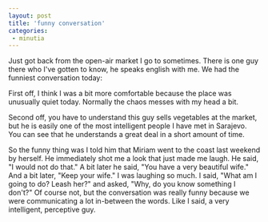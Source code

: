 ```yaml
---
layout: post
title: 'funny conversation'
categories:
 - minutia
---
```



Just got back from the open-air market I go to sometimes. There is one guy there who I've gotten to know, he speaks english with me. We had the funniest conversation today:



First off, I think I was a bit more comfortable because the place was unusually quiet today. Normally the chaos messes with my head a bit. 



Second off, you have to understand this guy sells vegetables at the market, but he is easily one of the most intelligent people I have met in Sarajevo. You can see that he understands a great deal in a short amount of time.



So the funny thing was I told him that Miriam went to the coast last weekend by herself. He immediately shot me a look that just made me laugh. He said, "I would not do that." A bit later he said, "You have a very beautiful wife." And a bit later, "Keep your wife." I was laughing so much. I said, "What am I going to do? Leash her?" and asked, "Why, do you know something I don't?" Of course not, but the conversation was really funny because we were communicating a lot in-between the words. Like I said, a very intelligent, perceptive guy.
